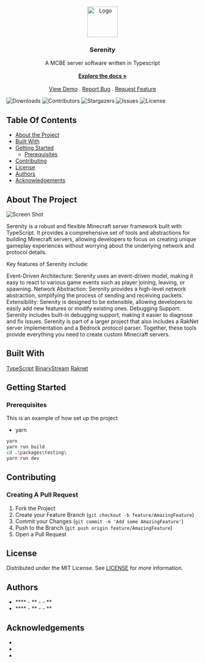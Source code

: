<br/>
<p align="center">
  <a href="https://github.com/SerenityJS/serenity">
    <img src="https://avatars.githubusercontent.com/u/92610726?s=48&v=4" alt="Logo" width="80" height="80">
  </a>

  <h3 align="center">Serenity</h3>

  <p align="center">
    A MCBE server software written in Typescript
    <br/>
    <br/>
    <a href="https://github.com/SerenityJS/serenity"><strong>Explore the docs »</strong></a>
    <br/>
    <br/>
    <a href="https://github.com/SerenityJS/serenity">View Demo</a>
    .
    <a href="https://github.com/SerenityJS/serenity/issues">Report Bug</a>
    .
    <a href="https://github.com/SerenityJS/serenity/issues">Request Feature</a>
  </p>
</p>

![Downloads](https://img.shields.io/github/downloads/SerenityJS/serenity/total) ![Contributors](https://img.shields.io/github/contributors/SerenityJS/serenity?color=dark-green) ![Stargazers](https://img.shields.io/github/stars/SerenityJS/serenity?style=social) ![Issues](https://img.shields.io/github/issues/SerenityJS/serenity) ![License](https://img.shields.io/github/license/SerenityJS/serenity)

## Table Of Contents

- [About the Project](#about-the-project)
- [Built With](#built-with)
- [Getting Started](#getting-started)
  - [Prerequisites](#prerequisites)
- [Contributing](#contributing)
- [License](#license)
- [Authors](#authors)
- [Acknowledgements](#acknowledgements)

## About The Project

![Screen Shot](https://avatars.githubusercontent.com/u/92610726?s=48&v=4)

Serenity is a robust and flexible Minecraft server framework built with TypeScript. It provides a comprehensive set of tools and abstractions for building Minecraft servers, allowing developers to focus on creating unique gameplay experiences without worrying about the underlying network and protocol details.

Key features of Serenity include:

Event-Driven Architecture: Serenity uses an event-driven model, making it easy to react to various game events such as player joining, leaving, or spawning.
Network Abstraction: Serenity provides a high-level network abstraction, simplifying the process of sending and receiving packets.
Extensibility: Serenity is designed to be extensible, allowing developers to easily add new features or modify existing ones.
Debugging Support: Serenity includes built-in debugging support, making it easier to diagnose and fix issues.
Serenity is part of a larger project that also includes a RakNet server implementation and a Bedrock protocol parser. Together, these tools provide everything you need to create custom Minecraft servers.

## Built With

[TypeScript](https://www.typescriptlang.org/)
[BinaryStream](https://github.com/SerenityJS/binarystream)
[Raknet](https://github.com/SerenityJS/raknet)

## Getting Started

### Prerequisites

This is an example of how set up the project

- yarn

```sh
yarn
yarn run build
cd .\packages\testing\
yarn run dev
```

## Contributing

### Creating A Pull Request

1. Fork the Project
2. Create your Feature Branch (`git checkout -b feature/AmazingFeature`)
3. Commit your Changes (`git commit -m 'Add some AmazingFeature'`)
4. Push to the Branch (`git push origin feature/AmazingFeature`)
5. Open a Pull Request

## License

Distributed under the MIT License. See [LICENSE](https://github.com/SerenityJS/serenity/blob/main/LICENSE.md) for more information.

## Authors

- \***\* - ** - []() - \*\*
- \***\* - ** - []() - \*\*

## Acknowledgements

- []()
- []()
- []()
